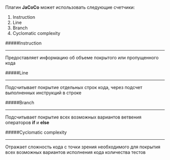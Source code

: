 Плагин **JaCoCo** может использовать следующие счетчики:

1. Instruction
1. Line
1. Branch
1. Cyclomatic complexity 

#####Instruction

---
Предоставляет информацию об объеме покрытого или пропущенного кода

#####Line

---
Подсчитывает покрытие отдельных строк кода, через подсчет выполненных инструкций в строке

#####Branch

---
Подсчитывает покрытие всех возможных вариантов ветвения операторов **if** и **else**

#####Cyclomatic complexity

---
Отражает сложность кода с точки зрения необходимого для покрытия всех возможных вариантов исполнения кода количества тестов